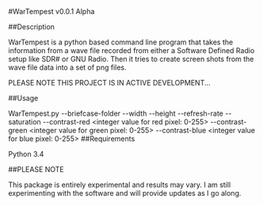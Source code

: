 #WarTempest v0.0.1 Alpha 

##Description

WarTempest is a python based command line program that takes the information from a wave file recorded from either
a Software Defined Radio setup like SDR# or GNU Radio. Then it tries to create screen shots from the wave file data
into a set of png files. 

PLEASE NOTE THIS PROJECT IS IN ACTIVE DEVELOPMENT...

##Usage

WarTempest.py --briefcase-folder <path to folder with wave files> --width <screenheight> --height <screenwidth>
 --refresh-rate <refresh rate in hertz> --saturation <decimal value of saturation per pixel>
 --contrast-red <integer value for red pixel: 0-255> --contrast-green <integer value for green pixel: 0-255>
 --contrast-blue <integer value for blue pixel: 0-255>
##Requirements
 
 Python 3.4
 
##PLEASE NOTE
 
 This package is entirely experimental and results may vary. I am still experimenting with the software and will
 provide updates as I go along.